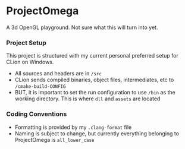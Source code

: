 # ProjectOmega

A 3d OpenGL playground. Not sure what this will turn into yet.

### Project Setup
This project is structured with my current personal preferred setup for CLion on Windows.
+ All sources and headers are in `/src`
+ CLion sends compiled binaries, object files, intermediates, etc to `/cmake-build-CONFIG`
+ BUT, it is important to set the run configuration to use `/bin` as the working directory. This is where `dll` and `assets` are located

### Coding Conventions
+ Formatting is provided by my `.clang-format` file
+ Naming is subject to change, but currently everything belonging to ProjectOmega is `all_lower_case`